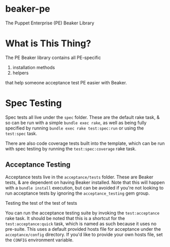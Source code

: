 # beaker-pe

The Puppet Enterprise (PE) Beaker Library

# What is This Thing?

The PE Beaker library contains all PE-specific

1. installation methods
2. helpers

that help someone acceptance test PE easier with Beaker.

# Spec Testing

Spec tests all live under the `spec` folder.  These are the default rake task, &
so can be run with a simple `bundle exec rake`, as well as being fully specified
by running `bundle exec rake test:spec:run` or using the `test:spec` task.


There are also code coverage tests built into the template, which can be run
with spec testing by running the `test:spec:coverage` rake task.


## Acceptance Testing

Acceptance tests live in the `acceptance/tests` folder.  These are Beaker tests,
& are dependent on having Beaker installed. Note that this will happen with a
`bundle install` execution, but can be avoided if you're not looking to run 
acceptance tests by ignoring the `acceptance_testing` gem group.

Testing the test of the test of tests


You can run the acceptance testing suite by invoking the `test:acceptance` rake
task. It should be noted that this is a shortcut for the `test:acceptance:quick`
task, which is named as such because it uses no pre-suite.  This uses a default
provided hosts file for acceptance under the `acceptance/config` directory. If
you'd like to provide your own hosts file, set the `CONFIG` environment variable.
